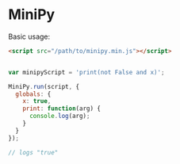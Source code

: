 # MiniPy

Basic usage:

```html
<script src="/path/to/minipy.min.js"></script>
```

```javascript

var minipyScript = 'print(not False and x)';

MiniPy.run(script, {
  globals: {
    x: true,
    print: function(arg) {
      console.log(arg);
    }
  }
});

// logs "true"

```
